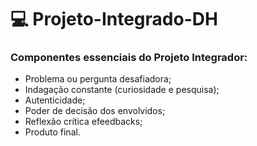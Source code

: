 # :computer:   Projeto-Integrado-DH

### Componentes essenciais do Projeto Integrador:

  - Problema ou pergunta desafiadora;
  - Indagação constante (curiosidade e pesquisa);
  - Autenticidade;
  - Poder de decisão dos envolvidos;
  - Reflexão crítica efeedbacks;
  - Produto final.
